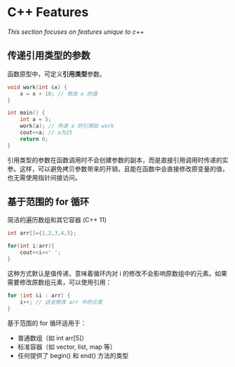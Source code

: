 # C++ Features
*This section focuses on features unique to c++*

## 传递引用类型的参数
函数原型中，可定义**引用类型**参数。
```cpp
void work(int &x) {
    x = x + 10; // 修改 x 的值
}

int main() {
    int a = 5;
    work(a); // 传递 a 的引用给 work
    cout<<a; // a为15
    return 0;
}
```
引用类型的参数在函数调用时不会创建参数的副本，而是直接引用调用时传递的实参。这样，可以避免拷贝参数带来的开销，且能在函数中会直接修改原变量的值，也无需使用指针间接访问。

## 基于范围的 for 循环
简洁的遍历数组和其它容器 (C++ 11)
```cpp
int arr[]={1,2,3,4,5};

for(int i:arr){
    cout<<i<<' ';
}
```
这种方式默认是值传递，意味着循环内对 i 的修改不会影响原数组中的元素。如果需要修改原数组元素，可以使用引用：
```cpp
for (int &i : arr) {
    i++; // 这会修改 arr 中的元素
}
```
基于范围的 for 循环适用于：
- 普通数组（如 int arr[5]）
- 标准容器（如 vector, list, map 等）
- 任何提供了 begin() 和 end() 方法的类型